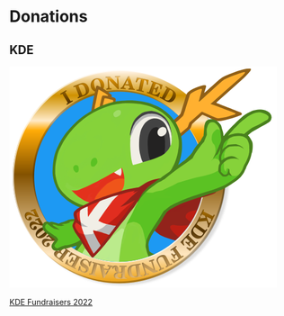 # Donations

## KDE

![KDE 2022 Badge](images/donations/badge_konqi.png)

[KDE Fundraisers 2022](https://kde.org/fundraisers/yearend2022/)
